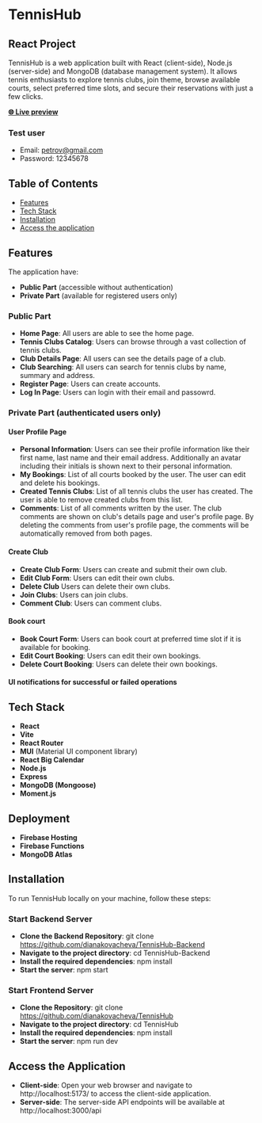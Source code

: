 # TennisHub

## React Project

TennisHub is a web application built with React (client-side), Node.js (server-side) and MongoDB (database management system).
It allows tennis enthusiasts to explore tennis clubs, join theme, browse available courts, select preferred time slots, and secure their reservations with just a few clicks.

**<a href="https://tennishub-5978b.web.app/" target="_blank">🌐 Live preview</a>**

### Test user

- Email: petrov@gmail.com
- Password: 12345678

## Table of Contents

- [Features](#features)
- [Tech Stack](#tech-stack)
- [Installation](#installation)
- [Access the application](#access-the-application)

## Features

The application have:

- **Public Part** (accessible without authentication)
- **Private Part** (available for registered users only)

### Public Part

- **Home Page**: All users are able to see the home page.
- **Tennis Clubs Catalog**: Users can browse through a vast collection of tennis clubs.
- **Club Details Page**: All users can see the details page of a club.
- **Club Searching**: All users can search for tennis clubs by name, summary and address.
- **Register Page**: Users can create accounts.
- **Log In Page**: Users can login with their email and passowrd.

### Private Part (authenticated users only)

#### User Profile Page

- **Personal Information**: Users can see their profile information like their first name, last name and their email address. Additionally an avatar including their initials is shown next to their personal information.
- **My Bookings**: List of all courts booked by the user. The user can edit and delete his bookings.
- **Created Tennis Clubs**: List of all tennis clubs the user has created. The user is able to remove created clubs from this list.
- **Comments**: List of all comments written by the user. The club comments are shown on club's details page and user's profile page. By deleting the comments from user's profile page, the comments will be automatically removed from both pages.

#### Create Club

- **Create Club Form**: Users can create and submit their own club.
- **Edit Club Form**: Users can edit their own clubs.
- **Delete Club** Users can delete their own clubs.
- **Join Clubs**: Users can join clubs.
- **Comment Club**: Users can comment clubs.

#### Book court

- **Book Court Form**: Users can book court at preferred time slot if it is available for booking.
- **Edit Court Booking**: Users can edit their own bookings.
- **Delete Court Booking**: Users can delete their own bookings.

#### UI notifications for successful or failed operations

## Tech Stack

- **React**
- **Vite**
- **React Router**
- **MUI** (Material UI component library)
- **React Big Calendar**
- **Node.js**
- **Express**
- **MongoDB (Mongoose)**
- **Moment.js**

## Deployment

- **Firebase Hosting**
- **Firebase Functions**
- **MongoDB Atlas**

## Installation

To run TennisHub locally on your machine, follow these steps:

### Start Backend Server

- **Clone the Backend Repository**: git clone https://github.com/dianakovacheva/TennisHub-Backend
- **Navigate to the project directory**: cd TennisHub-Backend
- **Install the required dependencies**: npm install
- **Start the server**: npm start

### Start Frontend Server

- **Clone the Repository**: git clone https://github.com/dianakovacheva/TennisHub
- **Navigate to the project directory**: cd TennisHub
- **Install the required dependencies**: npm install
- **Start the server**: npm run dev

## Access the Application

- **Client-side**: Open your web browser and navigate to http://localhost:5173/ to access the client-side application.
- **Server-side**: The server-side API endpoints will be available at http://localhost:3000/api
